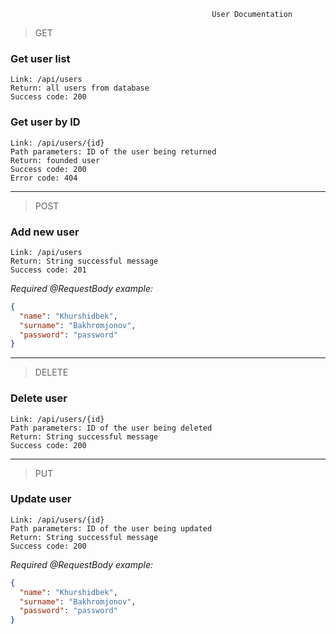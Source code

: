                                                  User Documentation

> GET

### Get user list
````
Link: /api/users
Return: all users from database
Success code: 200
````

### Get user by ID
````
Link: /api/users/{id}
Path parameters: ID of the user being returned 
Return: founded user
Success code: 200
Error code: 404
````

<hr>

>POST

### Add new user
````
Link: /api/users
Return: String successful message
Success code: 201
````
*Required @RequestBody example:*
````json
{
  "name": "Khurshidbek",
  "surname": "Bakhromjonov",
  "password": "password"
}
````

<hr>

> DELETE

### Delete user
````
Link: /api/users/{id}
Path parameters: ID of the user being deleted 
Return: String successful message
Success code: 200
````

<hr>

> PUT

### Update user
````
Link: /api/users/{id}
Path parameters: ID of the user being updated  
Return: String successful message
Success code: 200
````
*Required @RequestBody example:*
````json
{
  "name": "Khurshidbek",
  "surname": "Bakhromjonov",
  "password": "password"
}
````

